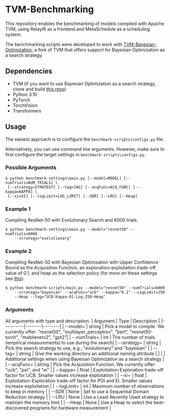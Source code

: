 # TVM-Benchmarking

This repository enables the benchmarking of models compiled with Apache TVM, using RelayIR as a frontend and MetaSchedule as a scheduling system.

The benchmarking scripts were developed to work with [TVM-Bayesian-Optimization](https://github.com/felix-ro/TVM-Bayesian-Optimization), a fork of TVM that offers support for Bayesian Optimization as a search strategy. 

## Dependencies
- TVM (if you want to use Bayesian Optimization as a search strategy, clone and build [this repo](https://github.com/felix-ro/TVM-Bayesian-Optimization))
- Python 3.10
- PyTorch
- TorchVision 
- Transformers

## Usage
The easiest approach is to configure the `benchmark-scripts\configs.py` file.

Alternatively, you can use command line arguments. However, make sure to first configure the target settings in `benchmark-scripts\configs.py`.

### Possible Arguments
```
$ python benchmark-settings\main.py [--model=MODEL] [--numTrials=NUM_TRIALS] \
 [--strategy=STRATEGY] [--tag=TAG] [--acqFunc=ACQ_FUNC] [--kappa=KAPPA] \
 [--xi=XI] [--logLimit=LOG_LIMIT] [--SDR] [--LRU] [--Heap]
```

### Example 1
Compiling ResNet-50 with Evolutionary Search and 6000 trials.
```
$ python benchmark-settings\main.py --model="resnet50" --numTrials=6000 
    --strategy="evolutionary"
```

### Example 2
Compiling ResNet-50 with Bayesian Optimization with Upper Confidence Bound as the Acquisition Function, an exploration-exploitation trade-off value of 0.1, and heap as the selection policy (for more on these settings see [this](https://github.com/felix-ro/TVM-Bayesian-Optimization)). 
```
$ python benchmark-scripts/main.py --model="resnet50" --numTrials=6000 
    --strategy="bayesian" --acqFunc="ucb" --kappa="0.1" --LogLimit=250 
    --Heap --tag="UCB-Kappa-01-Log-250-Heap"
```

### Arguments
All arguments with type and description.
| Argument | Type | Description |
|----------|--------|--------|
| --model= | string | Pick a model to compile. We currently offer: "resnet50", "multilayer_perceptron", "bert", "resnet50-torch", "mobilenetv2", "gpt2"|
| --numTrials= | int | The number of trials (empirical measurements) to use during the search|
| --strategy= | string | Pick the search strategy to use, e.g., "evolutionary" and "bayesian" |
| --tag= | string | Give the working directory an additional naming attribute | 
| | | Additional settings when using Bayesian Optimization as a search strategy | 
| --acqFunc= | string | Pick the Acquisition Function. We currently offer: "ucb", "poi", and "ei" |
| --kappa= | float | Exploitation-Exploration trade-off factor for UCB. Smaller values increase exploitation |
| --xi= | float | Exploitation-Exploration trade-off factor for POI and EI. Smaller values increase exploitation |
| --logLimit= | int | Maximum number of observations to keep in memory | 
| --SDR | None | Set to use a Sequential Domain Reduction strategy |
| --LRU | None | Use a Least Recently Used strategy to maintain the memory limit |
| --Heap | None | Use a Heap to select the best-discovered programs for hardware measurement |

